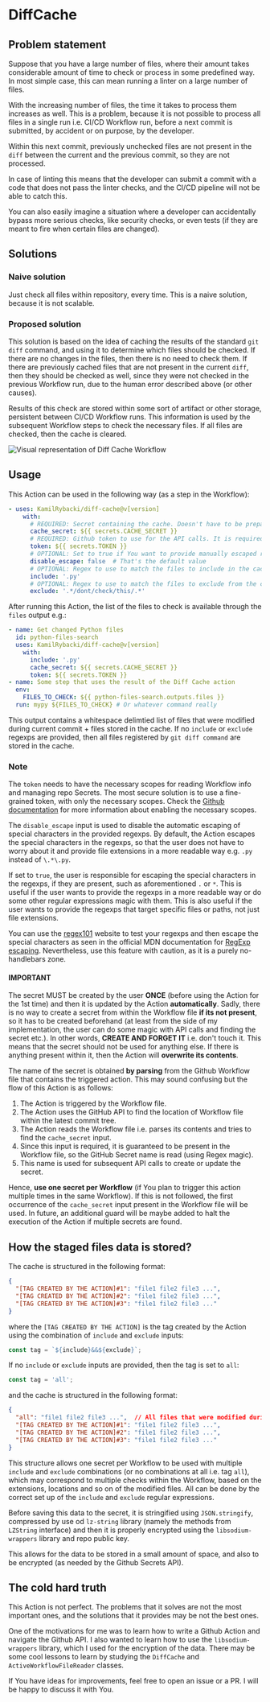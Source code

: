 # DiffCache

## Problem statement

Suppose that you have a large number of files, where their amount takes considerable amount of time
to check or process in some predefined way. In most simple case, this can mean running a linter on a large number of files.

With the increasing number of files, the time it takes to process them increases as well. This is a problem, because
it is not possible to process all files in a single run i.e. CI/CD Workflow run, before a next commit is submitted,
by accident or on purpose, by the developer.

Within this next commit, previously unchecked files are not present in the `diff` between the current and the previous commit,
so they are not processed.

In case of linting this means that the developer can submit a commit with a code that does not pass the linter checks,
and the CI/CD pipeline will not be able to catch this.

You can also easily imagine a situation where a developer can accidentally bypass more serious checks,
like security checks, or even tests (if they are meant to fire when certain files are changed).

## Solutions

### Naive solution

Just check all files within repository, every time. This is a naive solution, because it is not scalable.

### Proposed solution

This solution is based on the idea of caching the results of the standard `git diff` command, and using it to
determine which files should be checked. If there are no changes in the files, then there is no need to check them.
If there are previously cached files that are not present in the current `diff`, then they should be checked as well,
since they were not checked in the previous Workflow run, due to the human error described above (or other causes).

Results of this check are stored within some sort of artifact or other storage,
persistent between CI/CD Workflow runs. This information is used by the subsequent Workflow steps
to check the necessary files. If all files are checked, then the cache is cleared.

![Visual representation of Diff Cache Workflow](https://github.com/KamilRybacki/diff-cache/blob/media/use_case_diagram.png)

## Usage

This Action can be used in the following way (as a step in the Workflow):

```yaml
- uses: KamilRybacki/diff-cache@v[version]
    with:
      # REQUIRED: Secret containing the cache. Doesn't have to be prepared beforehand, it will be created if it doesn't exist (see Note below).
      cache_secret: ${{ secrets.CACHE_SECRET }}
      # REQUIRED: Github token to use for the API calls. It is required to be able to create the cache secret and to be able to update it (see Note below).
      token: ${{ secrets.TOKEN }}
      # OPTIONAL: Set to true if You want to provide manually escaped regexps i.e. turn off manual escape of special characters (see Note below).
      disable_escape: false  # That's the default value
      # OPTIONAL: Regex to use to match the files to include in the cache
      include: '.py'
      # OPTIONAL: Regex to use to match the files to exclude from the cache check.
      exclude: '.*/dont/check/this/.*'
```

After running this Action, the list of the files to check is available through the `files` output e.g.:

```yaml
- name: Get changed Python files
  id: python-files-search
  uses: KamilRybacki/diff-cache@v[version]
    with:
      include: '.py'
      cache_secret: ${{ secrets.CACHE_SECRET }}
      token: ${{ secrets.TOKEN }}
- name: Some step that uses the result of the Diff Cache action
  env:
    FILES_TO_CHECK: ${{ python-files-search.outputs.files }}
  run: mypy ${FILES_TO_CHECK} # Or whatever command really
```

This output contains a whitespace delimtied list of files that were modified during current commit + files stored in the cache.
If no `include` or `exclude` regexps are provided, then all files registered by `git diff command` are stored in the cache.

### Note

The `token` needs to have the necessary scopes for reading Workflow info and managing repo Secrets.
The most secure solution is to use a fine-grained token, with only the necessary scopes. Check the [Github documentation](https://docs.github.com/en/actions/reference/authentication-in-a-workflow#permissions-for-the-github_token) for more information about enabling the necessary scopes.

The `disable_escape` input is used to disable the automatic escaping of special characters in the provided regexps.
By default, the Action escapes the special characters in the regexps, so that the user does not have to worry about it
and provide file extensions in a more readable way e.g. `.py` instead of `\.*\.py`.

If set to `true`, the user is responsible for escaping the special characters in the regexps, if they are present,
such as aforementioned `.` or `*`. This is useful if the user wants to provide the regexps in a more readable way
or do some other regular expressions magic with them. This is also useful if the user wants to provide the regexps
that target specific files or paths, not just file extensions.

You can use the [regex101](https://regex101.com/) website to test your regexps and then escape the special characters
as seen in the official MDN documentation for [RegExp escaping](https://developer.mozilla.org/en-US/docs/Web/JavaScript/Guide/Regular_Expressions#escaping).
Nevertheless, use this feature with caution, as it is a purely no-handlebars zone.

#### **IMPORTANT**

The secret MUST be created by the user **ONCE** (before using the Action for the 1st time) and then it is updated by the Action **automatically**.
Sadly, there is no way to create a secret from within the Workflow file **if its not present**, so it has to be created beforehand
(at least from the side of my implementation, the user can do some magic with API calls and finding the secret etc.).
In other words, **CREATE AND FORGET IT** i.e. don't touch it.
This means that the secret should not be used for anything else. If there is anything present within it,
then the Action will **overwrite its contents**.

The name of the secret is obtained **by parsing** from the Github Workflow file that contains the triggered action.
This may sound confusing but the flow of this Action is as follows:

1. The Action is triggered by the Workflow file.
2. The Action uses the GitHub API to find the location of Workflow file within the latest commit tree.
3. The Action reads the Workflow file i.e. parses its contents and tries to find the `cache_secret` input.
4. Since this input is required, it is guaranteed to be present in the Workflow file, so the GitHub Secret name is read (using Regex magic).
5. This name is used for subsequent API calls to create or update the secret.

Hence, **use one secret per Workflow** (if You plan to trigger this action multiple times in the same Workflow).
If this is not followed, the first occurrence of the `cache_secret` input present in the Workflow file will be used.
In future, an additional guard will be maybe added to halt the execution of the Action if multiple secrets are found.

## How the staged files data is stored?

The cache is structured in the following format:

```json
{
  "[TAG CREATED BY THE ACTION]#1": "file1 file2 file3 ...",
  "[TAG CREATED BY THE ACTION]#2": "file1 file2 file3 ...",
  "[TAG CREATED BY THE ACTION]#3": "file1 file2 file3 ..."
}
```

where the `[TAG CREATED BY THE ACTION]` is the tag created by the Action using the combination of `include` and `exclude` inputs:

```js
const tag = `${include}&&${exclude}`;
```

If no `include` or `exclude` inputs are provided, then the tag is set to `all`:

```js
const tag = 'all';
```

and the cache is structured in the following format:

```json
{
  "all": "file1 file2 file3 ...",  // All files that were modified during the current + last unsuccessful commit
  "[TAG CREATED BY THE ACTION]#1": "file1 file2 file3 ...",
  "[TAG CREATED BY THE ACTION]#2": "file1 file2 file3 ...",
  "[TAG CREATED BY THE ACTION]#3": "file1 file2 file3 ..."
}
```

This structure allows one secret per Workflow to be used with multiple `include` and `exclude` combinations (or no combinations at all i.e. tag `all`),
which may correspond to multiple checks within the Workflow, based on the extensions, locations and so on of the modified files.
All can be done by the correct set up of the `include` and `exclude` regular expressions.

Before saving this data to the secret, it is stringified using `JSON.stringify`,
compressed by use od `lz-string` library (namely the methods from `LZString` interface)
and then it is properly encrypted using the `libsodium-wrappers` library and repo public key.

This allows for the data to be stored in a small amount of space, and also to be encrypted (as needed by the Github Secrets API).

## The cold hard truth

This Action is not perfect. The problems that it solves are not the most important ones,
and the solutions that it provides may be not the best ones.

One of the motivations for me was to learn how to write a Github Action and navigate the Github API.
I also wanted to learn how to use the `libsodium-wrappers` library, which I used for the encryption of the data.
There may be some cool lessons to learn by studying the `DiffCache` and `ActiveWorkflowFileReader` classes.

If You have ideas for improvements, feel free to open an issue or a PR. I will be happy to discuss it with You.
